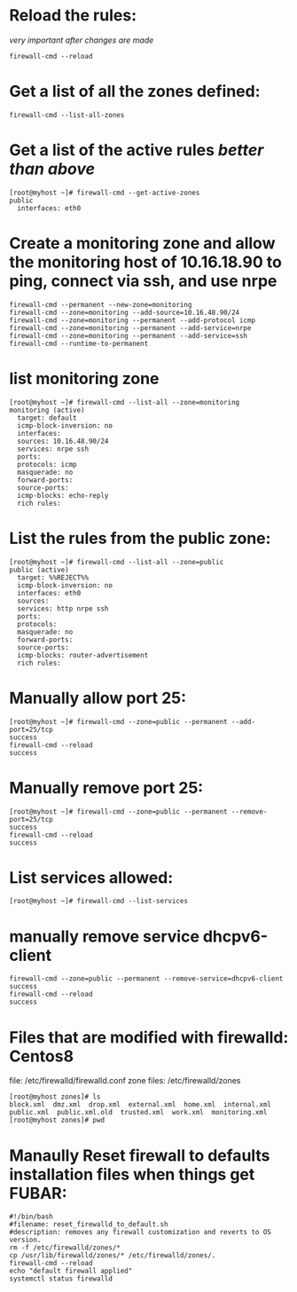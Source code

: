 # Reload the rules:
*very important after changes are made*
```
firewall-cmd --reload
```
# Get a list of all the zones defined:

```
firewall-cmd --list-all-zones
```

# Get a list of the active rules *better than above*
```
[root@myhost ~]# firewall-cmd --get-active-zones
public
  interfaces: eth0
 ```

# Create a monitoring zone and allow the monitoring host of 10.16.18.90 to ping, connect via ssh, and use nrpe

```
firewall-cmd --permanent --new-zone=monitoring
firewall-cmd --zone=monitoring --add-source=10.16.48.90/24
firewall-cmd --zone=monitoring --permanent --add-protocol icmp
firewall-cmd --zone=monitoring --permanent --add-service=nrpe
firewall-cmd --zone=monitoring --permanent --add-service=ssh
firewall-cmd --runtime-to-permanent
```

# list monitoring zone

```
[root@myhost ~]# firewall-cmd --list-all --zone=monitoring
monitoring (active)
  target: default
  icmp-block-inversion: no
  interfaces:
  sources: 10.16.48.90/24
  services: nrpe ssh
  ports:
  protocols: icmp
  masquerade: no
  forward-ports:
  source-ports:
  icmp-blocks: echo-reply
  rich rules:
```


# List the rules from the public zone:
```
[root@myhost ~]# firewall-cmd --list-all --zone=public
public (active)
  target: %%REJECT%%
  icmp-block-inversion: no
  interfaces: eth0
  sources:
  services: http nrpe ssh
  ports:
  protocols:
  masquerade: no
  forward-ports:
  source-ports:
  icmp-blocks: router-advertisement
  rich rules:
```
# Manually allow port 25:
```
[root@myhost ~]# firewall-cmd --zone=public --permanent --add-port=25/tcp
success
firewall-cmd --reload
success
```

# Manually remove port 25:
```
[root@myhost ~]# firewall-cmd --zone=public --permanent --remove-port=25/tcp
success
firewall-cmd --reload
success
```
# List services allowed:
```
[root@myhost ~]# firewall-cmd --list-services
```

# manually remove service dhcpv6-client
```
firewall-cmd --zone=public --permanent --remove-service=dhcpv6-client
success
firewall-cmd --reload
success
```

# Files that are modified with firewalld: Centos8
file: /etc/firewalld/firewalld.conf
zone files: /etc/firewalld/zones
```
[root@myhost zones]# ls
block.xml  dmz.xml  drop.xml  external.xml  home.xml  internal.xml  public.xml  public.xml.old  trusted.xml  work.xml  monitoring.xml
[root@myhost zones]# pwd
```

# Manaully Reset firewall to defaults installation files when things get FUBAR:
```
#!/bin/bash
#filename: reset_firewalld_to_default.sh
#description: removes any firewall customization and reverts to OS version. 
rm -f /etc/firewalld/zones/*
cp /usr/lib/firewalld/zones/* /etc/firewalld/zones/.
firewall-cmd --reload
echo "default firewall applied"
systemctl status firewalld
```
